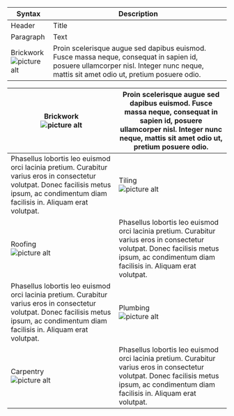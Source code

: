 
| Syntax      | Description |
| ----------- | ----------- |
| Header      | Title       |
| Paragraph   | Text        |
| Brickwork <br /> ![picture alt](http://via.placeholder.com/200x150 "Title is optional")  | Proin scelerisque augue sed dapibus euismod. Fusce massa neque, consequat in sapien id, posuere ullamcorper nisl. Integer nunc neque, mattis sit amet odio ut, pretium posuere odio. |

Brickwork <br /> ![picture alt](http://via.placeholder.com/200x150 "Title is optional")  | Proin scelerisque augue sed dapibus euismod. Fusce massa neque, consequat in sapien id, posuere ullamcorper nisl. Integer nunc neque, mattis sit amet odio ut, pretium posuere odio.
------------- | -------------
Phasellus lobortis leo euismod orci lacinia pretium. Curabitur varius eros in consectetur volutpat. Donec facilisis metus ipsum, ac condimentum diam facilisis in. Aliquam erat volutpat.  | Tiling <br /> ![picture alt](http://via.placeholder.com/200x150 "Title is optional")
Roofing <br /> ![picture alt](http://via.placeholder.com/200x150 "Title is optional") | Phasellus lobortis leo euismod orci lacinia pretium. Curabitur varius eros in consectetur volutpat. Donec facilisis metus ipsum, ac condimentum diam facilisis in. Aliquam erat volutpat.
Phasellus lobortis leo euismod orci lacinia pretium. Curabitur varius eros in consectetur volutpat. Donec facilisis metus ipsum, ac condimentum diam facilisis in. Aliquam erat volutpat.  | Plumbing <br />![picture alt](http://via.placeholder.com/200x150 "Title is optional")
Carpentry <br /> ![picture alt](http://via.placeholder.com/200x150 "Title is optional") | Phasellus lobortis leo euismod orci lacinia pretium. Curabitur varius eros in consectetur volutpat. Donec facilisis metus ipsum, ac condimentum diam facilisis in. Aliquam erat volutpat.
